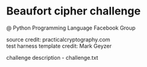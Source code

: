 # Beaufort cipher challenge
@ Python Programming Language Facebook Group


source credit: practicalcryptography.com\
test harness template credit: Mark Geyzer

challenge description - challenge.txt

